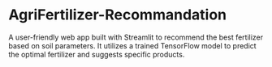 # AgriFertilizer-Recommandation
A user-friendly web app built with Streamlit to recommend the best fertilizer based on soil parameters. It utilizes a trained TensorFlow model to predict the optimal fertilizer and suggests specific products.
